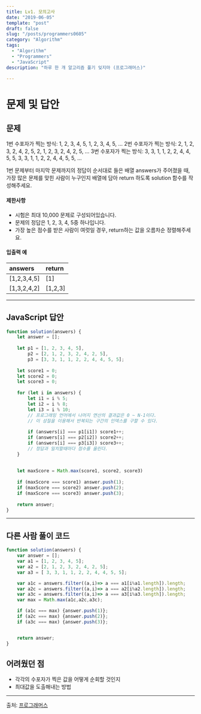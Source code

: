 ```yaml
---
title: Lv1. 모의고사
date: "2019-06-05"
template: "post"
draft: false
slug: "/posts/programmers0605"
category: "Algorithm"
tags:
  - "Algorithm"
  - "Programmers"
  - "JavaScript"
description: "하루 한 개 알고리즘 풀기 잊지마 (프로그래머스)"

---
```


# 문제 및 답안 

## 문제

1번 수포자가 찍는 방식: 1, 2, 3, 4, 5, 1, 2, 3, 4, 5, ...
2번 수포자가 찍는 방식: 2, 1, 2, 3, 2, 4, 2, 5, 2, 1, 2, 3, 2, 4, 2, 5, ...
3번 수포자가 찍는 방식: 3, 3, 1, 1, 2, 2, 4, 4, 5, 5, 3, 3, 1, 1, 2, 2, 4, 4, 5, 5, ...

1번 문제부터 마지막 문제까지의 정답이 순서대로 들은 배열 answers가 주어졌을 때, 가장 많은 문제를 맞힌 사람이 누구인지 배열에 담아 return 하도록 solution 함수를 작성해주세요.

#### 제한사항

- 시험은 최대 10,000 문제로 구성되어있습니다.
- 문제의 정답은 1, 2, 3, 4, 5중 하나입니다.
- 가장 높은 점수를 받은 사람이 여럿일 경우, return하는 값을 오름차순 정렬해주세요.

#### 입출력 예

| answers     | return  |
| :---------- | :------ |
| [1,2,3,4,5] | [1]     |
| [1,3,2,4,2] | [1,2,3] |

------

## JavaScript 답안

```js
function solution(answers) {
    let answer = [];
    
    let p1 = [1, 2, 3, 4, 5],
        p2 = [2, 1, 2, 3, 2, 4, 2, 5],
        p3 = [3, 3, 1, 1, 2, 2, 4, 4, 5, 5];
    
    let score1 = 0;
    let score2 = 0;
    let score3 = 0;
    
    for (let i in answers) {
        let i1 = i % 5;
        let i2 = i % 8;
        let i3 = i % 10;
      	// 프로그래밍 언어에서 나머지 연산의 결과값은 0 ~ N-1이다. 
      	// 이 성질을 이용해서 반복되는 구간의 인덱스를 구할 수 있다.
        
        if (answers[i] === p1[i1]) score1++;
        if (answers[i] === p2[i2]) score2++;
        if (answers[i] === p3[i3]) score3++;
      	// 정답과 일치할때마다 점수를 올린다.
    }
    
    
    let maxScore = Math.max(score1, score2, score3)
    
    if (maxScore === score1) answer.push(1);
    if (maxScore === score2) answer.push(2);
    if (maxScore === score3) answer.push(3);
    
    return answer;
}
```

------

## 다른 사람 풀이 코드

```js
function solution(answers) {
    var answer = [];
    var a1 = [1, 2, 3, 4, 5];
    var a2 = [2, 1, 2, 3, 2, 4, 2, 5];
    var a3 = [ 3, 3, 1, 1, 2, 2, 4, 4, 5, 5];

    var a1c = answers.filter((a,i)=> a === a1[i%a1.length]).length;
    var a2c = answers.filter((a,i)=> a === a2[i%a2.length]).length;
    var a3c = answers.filter((a,i)=> a === a3[i%a3.length]).length;
    var max = Math.max(a1c,a2c,a3c);

    if (a1c === max) {answer.push(1)};
    if (a2c === max) {answer.push(2)};
    if (a3c === max) {answer.push(3)};


    return answer;
}
```



## 어려웠던 점

- 각각의 수포자가 찍은 값을 어떻게 순회할 것인지
- 최대값을 도출해내는 방법

------

출처: [프로그래머스](https://programmers.co.kr/learn/courses/30/lessons/42840?language=javascript)

